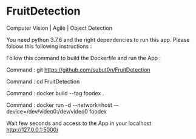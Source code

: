 # FruitDetection
Computer Vision | Agile | Object Detection

You need python 3.7.6 and the right dependencies to run this app. 
Please foloow this following instructions : 


Follow this command to build the Dockerfile and run the App : 

Command : git https://github.com/subut0n/FruitDetection

Command : cd FruitDetection 

Command : docker build --tag foodex .

Command : docker run -d --network=host --device=/dev/video0:/dev/video0 foodex


Wait few seconds and access to the App in your localhost 
http://127.0.0.1:5000/
